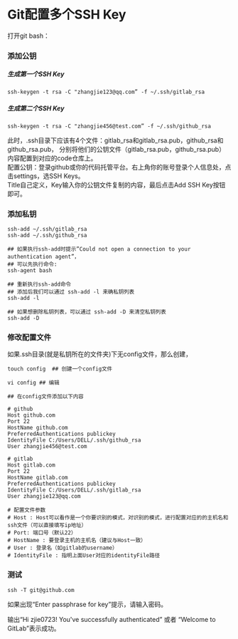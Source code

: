 # Git配置多个SSH Key

打开git bash：

### 添加公钥

##### 生成第一个SSH Key

`ssh-keygen -t rsa -C "zhangjie123@qq.com” -f ~/.ssh/gitlab_rsa`

##### 生成第二个SSH Key

`ssh-keygen -t rsa -C "zhangjie456@test.com” -f ~/.ssh/github_rsa`

此时，.ssh目录下应该有4个文件：gitlab_rsa和gitlab_rsa.pub，github_rsa和github_rsa.pub，
分别将他们的公钥文件（gitlab_rsa.pub，github_rsa.pub）内容配置到对应的code仓库上。
</br>
配置公钥：登录github或你的代码托管平台。右上角你的账号登录个人信息处，点击settings，选SSH Keys。
</br>
Title自己定义，Key输入你的公钥文件复制的内容，最后点击Add SSH Key按钮即可。
</br>

### 添加私钥
```
ssh-add ~/.ssh/gitlab_rsa
ssh-add ~/.ssh/github_rsa

## 如果执行ssh-add时提示”Could not open a connection to your authentication agent”，
## 可以先执行命令:
ssh-agent bash

## 重新执行ssh-add命令
## 添加后我们可以通过 ssh-add -l 来确私钥列表
ssh-add -l

## 如果想删除私钥列表，可以通过 ssh-add -D 来清空私钥列表
ssh-add -D
```

### 修改配置文件

如果.ssh目录(就是私钥所在的文件夹)下无config文件，那么创建，
```
touch config  ## 创建一个config文件

vi config ## 编辑

## 在config文件添加以下内容

# github
Host github.com
Port 22
HostName github.com
PreferredAuthentications publickey
IdentityFile C:/Users/DELL/.ssh/github_rsa
User zhangjie456@test.com

# gitlab
Host gitlab.com
Port 22
HostName gitlab.com
PreferredAuthentications publickey
IdentityFile C:/Users/DELL/.ssh/gitlab_rsa
User zhangjie123@qq.com

# 配置文件参数
# Host : Host可以看作是一个你要识别的模式，对识别的模式，进行配置对应的的主机名和ssh文件（可以直接填写ip地址）
# Port: 端口号（默认22）
# HostName : 要登录主机的主机名（建议与Host一致）
# User : 登录名（如gitlab的username）
# IdentityFile : 指明上面User对应的identityFile路径

```

### 测试

`ssh -T git@github.com`

如果出现“Enter passphrase for key”提示，请输入密码。

输出“Hi zjie0723! You've successfully authenticated” 或者 “Welcome to GitLab”表示成功。

